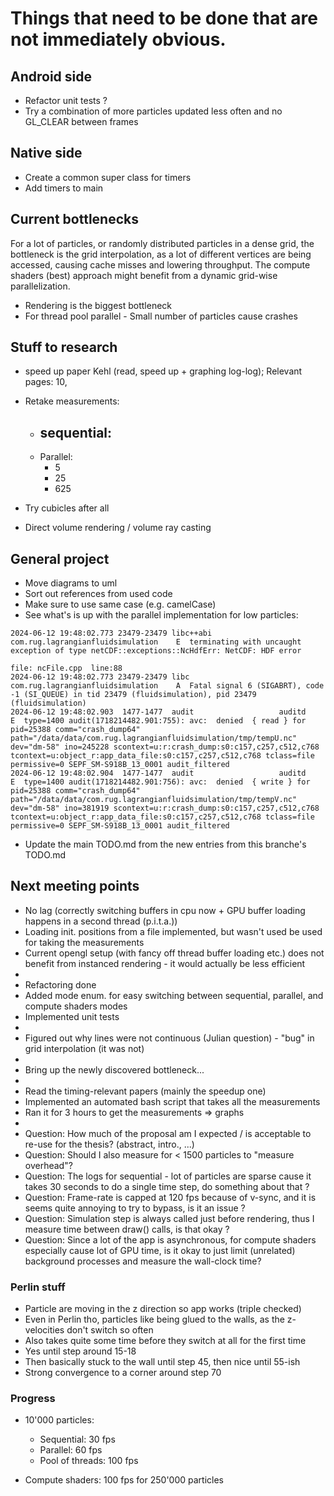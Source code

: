 # Things that need to be done that are not immediately obvious.

## Android side
- Refactor unit tests ?
- Try a combination of more particles updated less often and no GL_CLEAR between frames

## Native side
- Create a common super class for timers
- Add timers to main

## Current bottlenecks
For a lot of particles, or randomly distributed particles in a dense grid, the bottleneck is
the grid interpolation, as a lot of different vertices are being accessed, causing cache misses
and lowering throughput. The compute shaders (best) approach might benefit from a dynamic
grid-wise parallelization.
- Rendering is the biggest bottleneck
- For thread pool parallel - Small number of particles cause crashes 


## Stuff to research
- speed up paper Kehl (read, speed up + graphing log-log); Relevant pages: 10, 
- Retake measurements:
  - sequential:
    - 
  - Parallel:
    - 5
    - 25
    - 625

- Try cubicles after all
- Direct volume rendering / volume ray casting

## General project
- Move diagrams to uml
- Sort out references from used code
- Make sure to use same case (e.g. camelCase)
- See what's is up with the parallel implementation for low particles:
```logcat
2024-06-12 19:48:02.773 23479-23479 libc++abi               com.rug.lagrangianfluidsimulation    E  terminating with uncaught exception of type netCDF::exceptions::NcHdfErr: NetCDF: HDF error
                                                                                                    file: ncFile.cpp  line:88
2024-06-12 19:48:02.773 23479-23479 libc                    com.rug.lagrangianfluidsimulation    A  Fatal signal 6 (SIGABRT), code -1 (SI_QUEUE) in tid 23479 (fluidsimulation), pid 23479 (fluidsimulation)
2024-06-12 19:48:02.903  1477-1477  audit                   auditd                               E  type=1400 audit(1718214482.901:755): avc:  denied  { read } for  pid=25388 comm="crash_dump64" path="/data/data/com.rug.lagrangianfluidsimulation/tmp/tempU.nc" dev="dm-58" ino=245228 scontext=u:r:crash_dump:s0:c157,c257,c512,c768 tcontext=u:object_r:app_data_file:s0:c157,c257,c512,c768 tclass=file permissive=0 SEPF_SM-S918B_13_0001 audit_filtered
2024-06-12 19:48:02.904  1477-1477  audit                   auditd                               E  type=1400 audit(1718214482.901:756): avc:  denied  { write } for  pid=25388 comm="crash_dump64" path="/data/data/com.rug.lagrangianfluidsimulation/tmp/tempV.nc" dev="dm-58" ino=381919 scontext=u:r:crash_dump:s0:c157,c257,c512,c768 tcontext=u:object_r:app_data_file:s0:c157,c257,c512,c768 tclass=file permissive=0 SEPF_SM-S918B_13_0001 audit_filtered
```
- Update the main TODO.md from the new entries from this branche's TODO.md

## Next meeting points
- No lag (correctly switching buffers in cpu now + GPU buffer loading happens in a second thread (p.i.t.a.))
- Loading init. positions from a file implemented, but wasn't used be used for taking the measurements
- Current opengl setup (with fancy off thread buffer loading etc.) does not benefit from instanced rendering - it would actually be less efficient
- 
- Refactoring done
- Added mode enum. for easy switching between sequential, parallel, and compute shaders modes
- Implemented unit tests
- 
- Figured out why lines were not continuous (Julian question) - "bug" in grid interpolation (it was not)
-
- Bring up the newly discovered bottleneck...
- 
- Read the timing-relevant papers (mainly the speedup  one)
- Implemented an automated bash script that takes all the measurements
- Ran it for 3 hours to get the measurements => graphs
- 
- Question: How much of the proposal am I expected / is acceptable to re-use for the thesis? (abstract, intro., ...)
- Question: Should I also measure for < 1500 particles to "measure overhead"?
- Question: The logs for sequential - lot of particles are sparse cause it takes 30 seconds to do a single time step, do something about that ?
- Question: Frame-rate is capped at 120 fps because of v-sync, and it is seems quite annoying to try to bypass, is it an issue ?
- Question: Simulation step is always called just before rendering, thus I measure time between draw() calls, is that okay ?
- Question: Since a lot of the app is asynchronous, for compute shaders especially cause lot of GPU time, is it okay to just limit (unrelated) background processes and measure the wall-clock time?

### Perlin stuff
- Particle are moving in the z direction so app works (triple checked)
- Even in Perlin tho, particles like being glued to the walls, as the z-velocities don't switch so often
- Also takes quite some time before they switch at all for the first time
- Yes until step around 15-18
- Then basically stuck to the wall until step 45, then nice until 55-ish
- Strong convergence to a corner around step 70

### Progress
- 10'000 particles:
  - Sequential: 30 fps
  - Parallel: 60 fps
  - Pool of threads: 100 fps
  
- Compute shaders: 100 fps for 250'000 particles
